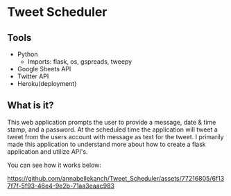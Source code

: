 # Tweet Scheduler

## Tools
- Python
  - Imports: flask, os, gspreads, tweepy
- Google Sheets API
- Twitter API
- Heroku(deployment)

## What is it?
This web application prompts the user to provide a message, date & time stamp, and a password. At the scheduled time the application will tweet a tweet from the users account with message as text for the tweet. I primarily made this application to understand more about how to create a flask application and utilize API's. 

You can see how it works below: 


https://github.com/annabellekanch/Tweet_Scheduler/assets/77216805/6f137f7f-5f93-46e4-9e2b-71aa3eaac983


